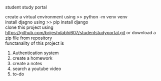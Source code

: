 student study portal

create a virtual environment using >> python -m venv venv <br>
install djagno using >> pip install django <br>
clone this project using https://github.com/brijeshdabhi607/studentstudyportal.git  or download a zip file from repository <br>
functanality of this project is <br>
1) Authentication system
2) create a homework
3) create a notes
4) search a youtube video
5) to-do 
